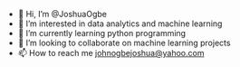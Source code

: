 - 👋 Hi, I’m @JoshuaOgbe
- 👀 I’m interested in data analytics and machine learning 
- 🌱 I’m currently learning python programming 
- 💞️ I’m looking to collaborate on machine learning projects
- 📫 How to reach me johnogbejoshua@yahoo.com

<!---
JoshuaOgbe/JoshuaOgbe is a ✨ special ✨ repository because its `README.md` (this file) appears on your GitHub profile.
You can click the Preview link to take a look at your changes.
--->
